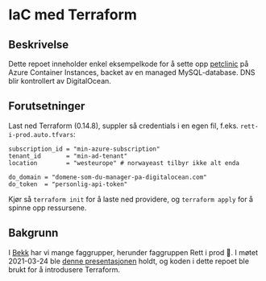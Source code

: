 # IaC med Terraform

## Beskrivelse
Dette repoet inneholder enkel eksempelkode for å sette opp [petclinic](https://github.com/spring-projects/spring-petclinic) på Azure Container Instances, backet av en managed MySQL-database. DNS blir kontrollert av DigitalOcean. 

## Forutsetninger

Last ned Terraform (0.14.8), suppler så credentials i en egen fil, f.eks. `rett-i-prod.auto.tfvars`:

```hcl
subscription_id = "min-azure-subscription"
tenant_id       = "min-ad-tenant"
location        = "westeurope" # norwayeast tilbyr ikke alt enda

do_domain = "domene-som-du-manager-pa-digitalocean.com"
do_token  = "personlig-api-token"
```

Kjør så `terraform init` for å laste ned providere, og `terraform apply` for å spinne opp ressursene.

## Bakgrunn

I [Bekk](https://bekk.no) har vi mange faggrupper, herunder faggruppen Rett i prod 🚀. I møtet 2021-03-24 ble [denne presentasjonen](./doc/slides.pdf) holdt, og koden i dette repoet ble brukt for å introdusere Terraform.
